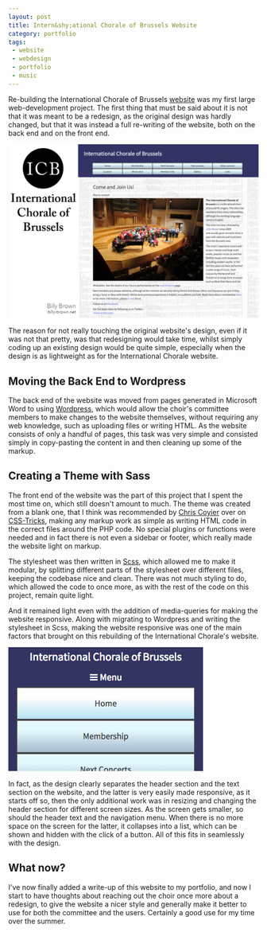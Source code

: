 ```yaml
---
layout: post
title: Intern&shy;ational Chorale of Brussels Website
category: portfolio
tags:
 - website
 - webdesign
 - portfolio
 - music
---
```

Re-building the International Chorale of Brussels [website](http://internationalchorale.com) was my first large web-development project. The first thing that must be said about it is not that it was meant to be a redesign, as the original design was hardly changed, but that it was instead a full re-writing of the website, both on the back end and on the front end.

![ICB website homepage screenshot and logo.](/img/portfolio/icb/poster.jpg "International Chorale of Brussels website.")

The reason for not really touching the original website's design, even if it was not that pretty, was that redesigning would take time, whilst simply coding up an existing design would be quite simple, especially when the design is as lightweight as for the International Chorale website.

## Moving the Back End to Wordpress

The back end of the website was moved from pages generated in Microsoft Word to using [Wordpress](https://wordpress.org), which would allow the choir's committee members to make changes to the website themselves, without requiring any web knowledge, such as uploading files or writing HTML. As the website consists of only a handful of pages, this task was very simple and consisted simply in copy-pasting the content in and then cleaning up some of the markup.

## Creating a Theme with Sass

The front end of the website was the part of this project that I spent the most time on, which still doesn't amount to much. The theme was created from a blank one, that I think was recommended by [Chris Coyier](https://twitter.com/chriscoyier) over on [CSS-Tricks](https://css-tricks.com), making any markup work as simple as writing HTML code in the correct files around the PHP code. No special plugins or functions were needed and in fact there is not even a sidebar or footer, which really made the website light on markup.

The stylesheet was then written in [Scss](http://sass-lang.com), which allowed me to make it modular, by splitting different parts of the stylesheet over different files, keeping the codebase nice and clean. There was not much styling to do, which allowed the code to once more, as with the rest of the code on this project, remain quite light.

And it remained light even with the addition of media-queries for making the website responsive. Along with migrating to Wordpress and writing the stylesheet in Scss, making the website responsive was one of the main factors that brought on this rebuilding of the International Chorale's website.

![Small menu.](/img/portfolio/icb/small-menu.png "Small menu.")

In fact, as the design clearly separates the header section and the text section on the website, and the latter is very easily made responsive, as it starts off so, then the only additional work was in resizing and changing the header section for different screen sizes. As the screen gets smaller, so should the header text and the navigation menu. When there is no more space on the screen for the latter, it collapses into a list, which can be shown and hidden with the click of a button. All of this fits in seamlessly with the design.

## What now?

I've now finally added a write-up of this website to my portfolio, and now I start to have thoughts about reaching out the choir once more about a redesign, to give the website a nicer style and generally make it better to use for both the committee and the users. Certainly a good use for my time over the summer.

